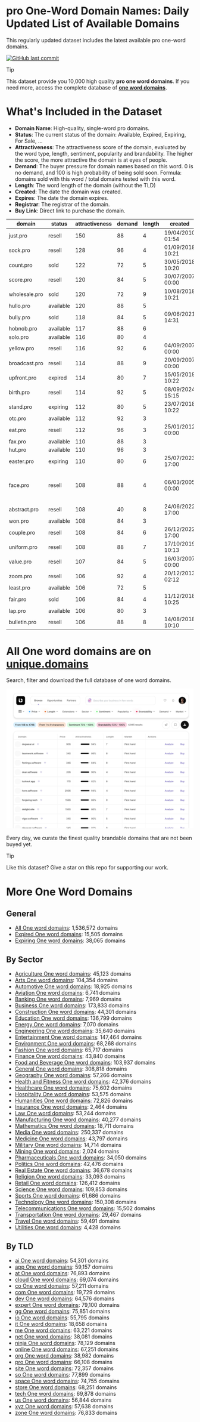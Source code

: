 
# **pro One-Word Domain Names**: Daily Updated List of Available Domains

This regularly updated dataset includes the latest available pro one-word domains.

[![GitHub last commit](https://img.shields.io/github/last-commit/UniqueDomains/pro-oneword-domains.svg?style=flat)]() 

> [!TIP]
> This dataset provide you 10,000 high quality **pro one word domains**.
> If you need more, access the complete database of **[one word domains](https://unique.domains?utm_source=github&utm_medium=dataset&utm_campaign=pro&utm_content=description.top)**.

# What's Included in the Dataset

- **Domain Name**: High-quality, single-word pro domains.
- **Status**: The current status of the domain: Available, Expired, Expiring, For Sale, ...
- **Attractiveness**: The attractiveness score of the domain, evaluated by the word type, length, sentiment, popularity and brandability. The higher the score, the more attractive the domain is at eyes of people.
- **Demand**: The buyer pressure for domain names based on this word. 0 is no demand, and 100 is high probability of being sold soon. Formula: domains sold with this word / total domains tested with this word.
- **Length**: The word length of the domain (without the TLD)
- **Created**: The date the domain was created.
- **Expires**: The date the domain expires.
- **Registrar**: The registrar of the domain.
- **Buy Link**: Direct link to purchase the domain.

| domain        | status    | attractiveness | demand | length | created          | expires          | registrar                            | sectors                                          |
| ------------- | --------- | -------------- | ------ | ------ | ---------------- | ---------------- | ------------------------------------ | ------------------------------------------------ |
| just.pro      | resell    | 150            | 88     | 4      | 19/04/2010 01:54 | 19/04/2026 00:00 | Spaceship, Inc.                      | Business,Education,General,Law                   |
| sock.pro      | resell    | 128            | 96     | 4      | 01/09/2018 10:21 | 01/09/2025 10:21 | Epik LLC                             | Fashion,Retail                                   |
| count.pro     | sold      | 122            | 72     | 5      | 30/05/2018 10:20 | 30/05/2026 10:20 | Dynadot Inc                          | Business,Finance,General                         |
| score.pro     | resell    | 120            | 84     | 5      | 30/07/2007 00:00 | 30/07/2026 00:00 | Porkbun LLC                          | Business,Education,Sports                        |
| wholesale.pro | sold      | 120            | 72     | 9      | 10/08/2018 10:21 | 10/08/2026 10:21 | Dynadot Inc                          | Business,Food and Beverage,Retail                |
| hullo.pro     | available | 120            | 88     | 5      |                  |                  |                                      | Technology                                       |
| bully.pro     | sold      | 118            | 84     | 5      | 09/06/2021 14:31 | 09/06/2026 14:31 | Dynadot Inc                          | Education                                        |
| hobnob.pro    | available | 117            | 88     | 6      |                  |                  |                                      | Entertainment,Hospitality,Media                  |
| solo.pro      | available | 116            | 80     | 4      |                  |                  |                                      | Entertainment,Media,Technology                   |
| yellow.pro    | resell    | 116            | 92     | 6      | 04/09/2007 00:00 | 04/09/2025 00:00 | EnCirca, Inc.                        | Arts,Fashion,Media                               |
| broadcast.pro | resell    | 114            | 88     | 9      | 20/09/2007 00:00 | 20/09/2025 00:00 | EnCirca, Inc.                        | Media,Technology,Telecommunications              |
| upfront.pro   | expired   | 114            | 80     | 7      | 15/05/2019 10:22 | 15/05/2025 10:22 | Dynadot Inc                          | Business,Finance,Media                           |
| birth.pro     | resell    | 114            | 92     | 5      | 08/09/2024 15:15 | 08/09/2025 15:15 | Sav.com, LLC - 26                    | Healthcare,Humanities,Medicine                   |
| stand.pro     | expiring  | 112            | 80     | 5      | 23/07/2018 10:22 | 23/07/2025 10:22 | One.com A/S                          | Construction,General,Retail                      |
| otc.pro       | available | 112            | 92     | 3      |                  |                  |                                      | Finance,Pharmaceuticals,Retail                   |
| eat.pro       | resell    | 112            | 96     | 3      | 25/01/2012 00:00 | 25/01/2026 00:00 | Dynadot Inc                          | Food and Beverage,Health and Fitness,Hospitality |
| fax.pro       | available | 110            | 88     | 3      |                  |                  |                                      | Business,Technology,Telecommunications           |
| hut.pro       | available | 110            | 96     | 3      |                  |                  |                                      | Construction,Hospitality,Travel                  |
| easter.pro    | expiring  | 110            | 80     | 6      | 25/07/2023 17:00 | 25/07/2025 17:00 | Sav.com, LLC - 16                    | Hospitality,Religion,Retail                      |
| face.pro      | resell    | 108            | 88     | 4      | 06/03/2005 00:00 | 06/03/2026 00:00 | Registrar of Domain Names REG.RU LLC | Fashion,General,Healthcare,Media                 |
| abstract.pro  | resell    | 108            | 40     | 8      | 24/06/2022 17:00 | 24/06/2026 17:00 | Epik LLC                             | Arts,Humanities,Science                          |
| won.pro       | available | 108            | 84     | 3      |                  |                  |                                      | Business,Media,Sports                            |
| couple.pro    | resell    | 108            | 84     | 6      | 26/12/2022 17:00 | 26/12/2025 17:00 | Epik LLC                             | Arts,Entertainment,Media                         |
| uniform.pro   | resell    | 108            | 88     | 7      | 17/10/2019 10:13 | 17/10/2025 10:13 | One.com A/S                          | Business,Fashion,Military                        |
| value.pro     | resell    | 107            | 84     | 5      | 16/03/2007 00:00 | 16/03/2026 00:00 | Dynadot Inc                          | Business,Finance,Retail                          |
| zoom.pro      | resell    | 106            | 92     | 4      | 20/12/2013 02:12 | 20/12/2025 02:12 | Spaceship, Inc.                      | Media,Technology,Telecommunications              |
| least.pro     | available | 106            | 72     | 5      |                  |                  |                                      | Business,Education,General,Mathematics           |
| fair.pro      | sold      | 106            | 84     | 4      | 11/12/2018 10:25 | 11/12/2026 10:25 | Dynadot3 LLC                         | Fashion                                          |
| lap.pro       | available | 106            | 80     | 3      |                  |                  |                                      | Health and Fitness,Sports,Travel                 |
| bulletin.pro  | resell    | 106            | 88     | 8      | 14/08/2018 10:10 | 14/08/2026 10:10 | Dynadot Inc                          | Business,Education,Media                         |

# All One word domains are on [unique.domains](https://unique.domains?utm_source=github&utm_medium=dataset&utm_campaign=pro&utm_content=description.bottom)

Search, filter and download the full database of one word domains.

[![Access the only remaining good domain names, before your competitors.](https://github.com/UniqueDomains/pro-oneword-domains/blob/main/unique.domains.jpg?raw=true)](https://unique.domains?utm_source=github&utm_medium=dataset&utm_campaign=pro&utm_content=description.image)

Every day, we curate the finest quality brandable domains that are not been buyed yet.

> [!TIP]
> Like this dataset? Give a star on this repo for supporting our work.

# More One Word Domains

## General

- [All One word domains](https://github.com/UniqueDomains/oneword-domains): 1,536,572 domains
- [Expired One word domains](https://github.com/UniqueDomains/expired-oneword-domains): 15,505 domains
- [Expiring One word domains](https://github.com/UniqueDomains/expiring-oneword-domains): 38,065 domains
## By Sector

- [Agriculture One word domains](https://github.com/UniqueDomains/agriculture-oneword-domains): 45,123 domains
- [Arts One word domains](https://github.com/UniqueDomains/arts-oneword-domains): 104,354 domains
- [Automotive One word domains](https://github.com/UniqueDomains/automotive-oneword-domains): 18,925 domains
- [Aviation One word domains](https://github.com/UniqueDomains/aviation-oneword-domains): 6,741 domains
- [Banking One word domains](https://github.com/UniqueDomains/banking-oneword-domains): 7,969 domains
- [Business One word domains](https://github.com/UniqueDomains/business-oneword-domains): 173,833 domains
- [Construction One word domains](https://github.com/UniqueDomains/construction-oneword-domains): 44,301 domains
- [Education One word domains](https://github.com/UniqueDomains/education-oneword-domains): 136,799 domains
- [Energy One word domains](https://github.com/UniqueDomains/energy-oneword-domains): 7,070 domains
- [Engineering One word domains](https://github.com/UniqueDomains/engineering-oneword-domains): 35,640 domains
- [Entertainment One word domains](https://github.com/UniqueDomains/entertainment-oneword-domains): 147,464 domains
- [Environment One word domains](https://github.com/UniqueDomains/environment-oneword-domains): 68,268 domains
- [Fashion One word domains](https://github.com/UniqueDomains/fashion-oneword-domains): 65,717 domains
- [Finance One word domains](https://github.com/UniqueDomains/finance-oneword-domains): 43,840 domains
- [Food and Beverage One word domains](https://github.com/UniqueDomains/food-and-beverage-oneword-domains): 103,937 domains
- [General One word domains](https://github.com/UniqueDomains/general-oneword-domains): 308,818 domains
- [Geography One word domains](https://github.com/UniqueDomains/geography-oneword-domains): 57,266 domains
- [Health and Fitness One word domains](https://github.com/UniqueDomains/health-and-fitness-oneword-domains): 42,376 domains
- [Healthcare One word domains](https://github.com/UniqueDomains/healthcare-oneword-domains): 75,602 domains
- [Hospitality One word domains](https://github.com/UniqueDomains/hospitality-oneword-domains): 53,575 domains
- [Humanities One word domains](https://github.com/UniqueDomains/humanities-oneword-domains): 72,826 domains
- [Insurance One word domains](https://github.com/UniqueDomains/insurance-oneword-domains): 2,464 domains
- [Law One word domains](https://github.com/UniqueDomains/law-oneword-domains): 53,244 domains
- [Manufacturing One word domains](https://github.com/UniqueDomains/manufacturing-oneword-domains): 40,277 domains
- [Mathematics One word domains](https://github.com/UniqueDomains/mathematics-oneword-domains): 18,711 domains
- [Media One word domains](https://github.com/UniqueDomains/media-oneword-domains): 250,337 domains
- [Medicine One word domains](https://github.com/UniqueDomains/medicine-oneword-domains): 43,797 domains
- [Military One word domains](https://github.com/UniqueDomains/military-oneword-domains): 14,714 domains
- [Mining One word domains](https://github.com/UniqueDomains/mining-oneword-domains): 2,024 domains
- [Pharmaceuticals One word domains](https://github.com/UniqueDomains/pharmaceuticals-oneword-domains): 34,050 domains
- [Politics One word domains](https://github.com/UniqueDomains/politics-oneword-domains): 42,476 domains
- [Real Estate One word domains](https://github.com/UniqueDomains/real-estate-oneword-domains): 36,678 domains
- [Religion One word domains](https://github.com/UniqueDomains/religion-oneword-domains): 33,093 domains
- [Retail One word domains](https://github.com/UniqueDomains/retail-oneword-domains): 126,412 domains
- [Science One word domains](https://github.com/UniqueDomains/science-oneword-domains): 109,853 domains
- [Sports One word domains](https://github.com/UniqueDomains/sports-oneword-domains): 61,686 domains
- [Technology One word domains](https://github.com/UniqueDomains/technology-oneword-domains): 150,308 domains
- [Telecommunications One word domains](https://github.com/UniqueDomains/telecommunications-oneword-domains): 15,502 domains
- [Transportation One word domains](https://github.com/UniqueDomains/transportation-oneword-domains): 29,467 domains
- [Travel One word domains](https://github.com/UniqueDomains/travel-oneword-domains): 59,491 domains
- [Utilities One word domains](https://github.com/UniqueDomains/utilities-oneword-domains): 4,428 domains
## By TLD

- [ai One word domains](https://github.com/UniqueDomains/ai-oneword-domains): 54,301 domains
- [app One word domains](https://github.com/UniqueDomains/app-oneword-domains): 59,157 domains
- [at One word domains](https://github.com/UniqueDomains/at-oneword-domains): 76,893 domains
- [cloud One word domains](https://github.com/UniqueDomains/cloud-oneword-domains): 69,074 domains
- [co One word domains](https://github.com/UniqueDomains/co-oneword-domains): 57,211 domains
- [com One word domains](https://github.com/UniqueDomains/com-oneword-domains): 19,729 domains
- [dev One word domains](https://github.com/UniqueDomains/dev-oneword-domains): 64,576 domains
- [expert One word domains](https://github.com/UniqueDomains/expert-oneword-domains): 79,100 domains
- [gg One word domains](https://github.com/UniqueDomains/gg-oneword-domains): 75,851 domains
- [io One word domains](https://github.com/UniqueDomains/io-oneword-domains): 55,795 domains
- [it One word domains](https://github.com/UniqueDomains/it-oneword-domains): 18,658 domains
- [me One word domains](https://github.com/UniqueDomains/me-oneword-domains): 63,221 domains
- [net One word domains](https://github.com/UniqueDomains/net-oneword-domains): 38,081 domains
- [ninja One word domains](https://github.com/UniqueDomains/ninja-oneword-domains): 78,129 domains
- [online One word domains](https://github.com/UniqueDomains/online-oneword-domains): 67,251 domains
- [org One word domains](https://github.com/UniqueDomains/org-oneword-domains): 38,982 domains
- [pro One word domains](https://github.com/UniqueDomains/pro-oneword-domains): 66,108 domains
- [site One word domains](https://github.com/UniqueDomains/site-oneword-domains): 72,357 domains
- [so One word domains](https://github.com/UniqueDomains/so-oneword-domains): 77,899 domains
- [space One word domains](https://github.com/UniqueDomains/space-oneword-domains): 74,755 domains
- [store One word domains](https://github.com/UniqueDomains/store-oneword-domains): 68,251 domains
- [tech One word domains](https://github.com/UniqueDomains/tech-oneword-domains): 69,878 domains
- [us One word domains](https://github.com/UniqueDomains/us-oneword-domains): 56,844 domains
- [xyz One word domains](https://github.com/UniqueDomains/xyz-oneword-domains): 57,638 domains
- [zone One word domains](https://github.com/UniqueDomains/zone-oneword-domains): 76,833 domains
        